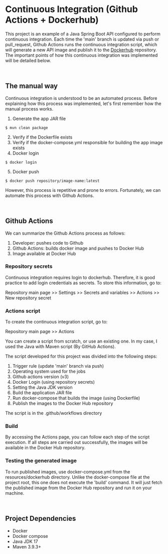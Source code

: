 # **Continuous Integration (Github Actions + Dockerhub)**

This project is an example of a Java Spring Boot API configured to perform continuous integration. Each time the 'main' branch is updated via push or pull_request, Github Actions runs the continuous integration script, which will generate a new API image and publish it to the [Dockerhub](https://hub.docker.com/) repository. The important points of how this continuous integration was implemented will be detailed below.

&nbsp;

## The manual way

Continuous integration is understood to be an automated process. Before explaining how this process was implemented, let's first remember how the manual process works.

1. Generate the app JAR file
```
$ mvn clean package
```
2. Verify if the Dockerfile exists
3. Verify if the docker-compose.yml responsible for building the app image exists
4. Docker login
```
$ docker login
```
5. Docker push
```
$ docker push repository/image-name:latest
```

However, this process is repetitive and prone to errors. Fortunately, we can automate this process with Github Actions.

&nbsp;

## Github Actions

We can summarize the Github Actions process as follows:

1. Developer: pushes code to Github
2. Github Actions: builds docker image and pushes to Docker Hub
3. Image available at Docker Hub

### Repository secrets

Continuous integration requires login to dockerhub. Therefore, it is good practice to add login credentials as secrets. To store this information, go to:

Repository main page >> Settings >> Secrets and variables >> Actions >> New repository secret

### Actions script

To create the continuous integration script, go to:

Repository main page >> Actions

You can create a script from scratch, or use an existing one. In my case, I used the Java with Maven script (By GitHub Actions).

The script developed for this project was divided into the following steps:

1. Trigger rule (update 'main' branch via push)
2. Operating system used for the jobs
3. Github actions version (v3)
4. Docker Login (using repository secrets)
5. Setting the Java JDK version
6. Build the application JAR file
7. Run docker-compose that builds the image (using Dockerfile)
8. Publish the images to the Docker Hub repository

The script is in the .github/workflows directory

### Build

By accessing the Actions page, you can follow each step of the script execution. If all steps are carried out successfully, the images will be available in the Docker Hub repository.

### Testing the generated image

To run published images, use docker-compose.yml from the resources/dockerhub directory. Unlike the docker-compose file at the project root, this one does not execute the 'build' command. It will just fetch the published image from the Docker Hub repository and run it on your machine.

&nbsp;

## **Project Dependencies**

- Docker
- Docker compose
- Java JDK 17
- Maven 3.9.3+